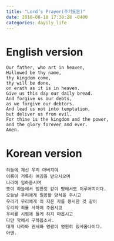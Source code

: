 ```yaml
---
title: "Lord’s Prayer(주기도문)"
date: 2018-08-18 17:30:28 -0400
categories: dayily_life
---
```


# English version
    Our father, who art in heaven,
    Hallowed be thy name,
    thy kingdom come,
    thy will be done,
    on erath as it is in heaven.
    Give us this day our daily bread.
    And forgive us our debts,
    as we forgive our debtors.
    And lead us not into temptation,
    but deliver us from evil.
    For thine is the kingdom and the power,
    and the glory forever and ever.
    Amen.

 # Korean version   
    하늘에 계신 우리 아버지여
    이름이 거룩히 여김을 받으시오며
    나라에 임하옵시며
    뜻이 하늘에서 임한것 같이 땅에서도 이루어지이다.
    오늘날 우리에게 일용할 양식을 주시고
    우리가 우리에게 죄 지은 자를 용서한 것 같이
    우리의 죄를 사하여 주옵시고
    우리를 시험에 들게 하지 마옵시고
    다만 악에서 구하옵소서.
    대개 나라와 권세와 영광이 영원히 있사옵나이다.
    아멘.